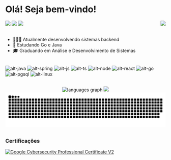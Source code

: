 # Olá! Seja bem-vindo!

<img align="right" height="200" src="https://media4.giphy.com/media/v1.Y2lkPTc5MGI3NjExZm53ZWJiZWI4bTY1bGludWc3N2U3bDg4ZTFyMzU1MXltcmprdGR0MSZlcD12MV9pbnRlcm5hbF9naWZfYnlfaWQmY3Q9Zw/f3iwJFOVOwuy7K6FFw/giphy.gif"/>

<div>
  <a href="https://www.linkedin.com/in/guilherme-rodrigues-machado" target="_blank"><img src="https://img.shields.io/badge/-LinkedIn-%230077B5?style=for-the-badge&logo=linkedin&logoColor=white" target="_blank"></a> 
  <a href="mailto:guilhermerodriguesm23@gmail.com"><img src="https://img.shields.io/badge/-Gmail-%23333?style=for-the-badge&logo=gmail&logoColor=white" target="_blank"></a>
  <a href="https://x.com/Guterzao__"><img src ="https://img.shields.io/badge/Twitter-1DA1F2?style=for-the-badge&logo=x&logoColor=white"></a>
</div><br>

- 🧑🏻‍💻 Atualmente desenvolvendo sistemas backend
- 📖 Estudando Go e Java
- 🎓 Graduando em Análise e Desenvolvimento de Sistemas

<div style="display: inline_block"><br>
  <img align="center" alt="alt-java" height="40" width="50" src="https://cdn.jsdelivr.net/gh/devicons/devicon@latest/icons/java/java-original.svg">
  <img align="center" alt="alt-spring" height="40" width="50" src="https://cdn.jsdelivr.net/gh/devicons/devicon@latest/icons/spring/spring-original.svg">
  <img align="center" alt="alt-js" height="40" width="50" src="https://cdn.jsdelivr.net/gh/devicons/devicon@latest/icons/javascript/javascript-original.svg">
  <img align="center" alt="alt-ts" height="40" width="50" src="https://cdn.jsdelivr.net/gh/devicons/devicon@latest/icons/typescript/typescript-original.svg">
  <img align="center" alt="alt-node" height="40" width="50" src="https://cdn.jsdelivr.net/gh/devicons/devicon@latest/icons/nodejs/nodejs-original-wordmark.svg">
  <img align="center" alt="alt-react" height="40" width="50" src="https://cdn.jsdelivr.net/gh/devicons/devicon@latest/icons/react/react-original.svg">
  <img align="center" alt="alt-go" height="40" width="50" src="https://cdn.jsdelivr.net/gh/devicons/devicon@latest/icons/go/go-original.svg">
  <img align="center" alt="alt-pgsql" height="40" width="50" src="https://cdn.jsdelivr.net/gh/devicons/devicon@latest/icons/postgresql/postgresql-original.svg">
  <img align="center" alt="alt-linux" height="40" width="50" src="https://cdn.jsdelivr.net/gh/devicons/devicon@latest/icons/linux/linux-original.svg">
</div>

##

<div align="center">
  <img height="180em" src="https://github-readme-stats.vercel.app/api/top-langs?username=guilhermerodrigues17&hide_title=false&layout=compact&card_width=320&langs_count=5&theme=tokyonight&hide_border=true&order=2" height="150" alt="languages graph"/>
  <img height="180em" src="https://github-readme-stats.vercel.app/api?username=guilhermerodrigues17&theme=tokyonight&show_icons=true&hide_border=true&count_private=true"/>
</div>

<div>
  <picture>
    <source media="(prefers-color-scheme: dark)" srcset="https://raw.githubusercontent.com/platane/platane/output/github-contribution-grid-snake-dark.svg">
    <source media="(prefers-color-scheme: light)" srcset="https://raw.githubusercontent.com/platane/platane/output/github-contribution-grid-snake.svg">
    <img alt="github contribution grid snake animation" src="https://raw.githubusercontent.com/platane/platane/output/github-contribution-grid-snake.svg">
  </picture>
</div>

##
### Certificações

<!--START_SECTION:badges-->
<a href="https://www.credly.com/badges/a4352442-12c1-4da7-9fa7-a6a57066c696" title="Google Cybersecurity Professional Certificate V2"><img src="https://images.credly.com/size/80x80/images/0bf0f2da-a699-4c82-82e2-56dcf1f2e1c7/image.png" alt="Google Cybersecurity Professional Certificate V2" width="80" height="80"></a>
<!--END_SECTION:badges-->
